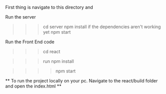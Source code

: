 First thing is navigate to this directory and 


Run the server

>>> cd server
>>> npm install if the dependencies aren't working yet
>>> npm start

Run the Front End code

>>> cd react 

>>> run npm install

>>>> npm start

** To run the project locally on your pc. Navigate to the react/build folder and open the index.html  **
